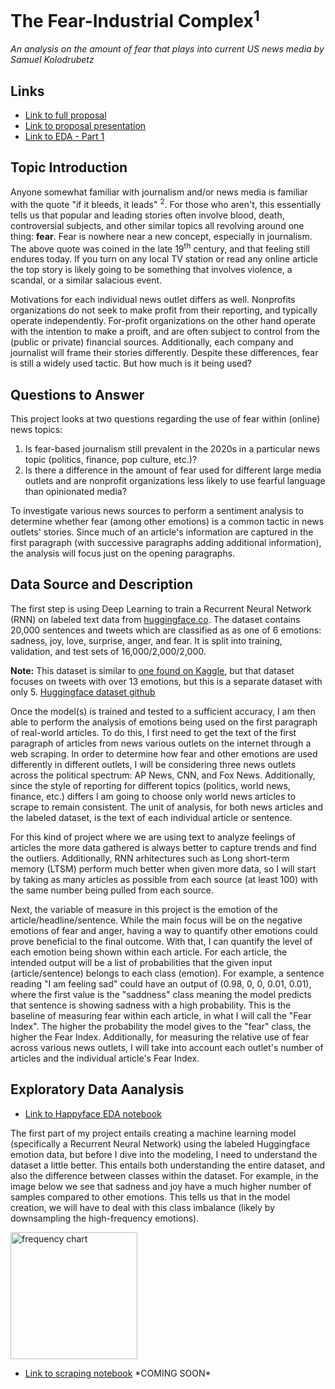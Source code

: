 # The Fear-Industrial Complex<sup>1</sup>
*An analysis on the amount of fear that plays into current US news media by Samuel Kolodrubetz*

## Links

- [Link to full proposal](https://github.com/skbetz54/Samuel_DATA606/blob/main/Approved_Proposal.md)
- [Link to proposal presentation](https://github.com/skbetz54/Samuel_DATA606/blob/main/Samuel%20Kolodrubetz%20-%20Fear%20Industrial%20Complex.pptx)
- [Link to EDA - Part 1](https://github.com/skbetz54/Samuel_DATA606/blob/main/Notebooks/1_1_EDA_Hugging_Face.ipynb)

## Topic Introduction

Anyone somewhat familiar with journalism and/or news media is familiar with the quote "if it bleeds, it leads" <sup>2</sup>. For those who aren't, this essentially tells us that popular and leading stories often involve blood, death, controversial subjects, and other similar topics all revolving around one thing: **fear**. Fear is nowhere near a new concept, especially in journalism. The above quote was coined in the late 19<sup>th</sup> century, and that feeling still endures today. If you turn on any local TV station or read any online article the top story is likely going to be something that involves violence, a scandal, or a similar salacious event. 

Motivations for each individual news outlet differs as well. Nonprofits organizations do not seek to make profit from their reporting, and typically operate independently. For-profit organizations on the other hand operate with the intention to make a proift, and are often subject to control from the (public or private) financial sources. Additionally, each company and journalist will frame their stories differently. Despite these differences, fear is still a widely used tactic. But how much is it being used?

## Questions to Answer

This project looks at two questions regarding the use of fear within (online) news topics:


1. Is fear-based journalism still prevalent in the 2020s in a particular news topic (politics, finance, pop culture, etc.)? 
2. Is there a difference in the amount of fear used for different large media outlets and are nonprofit organizations less likely to use fearful language than opinionated media?

To investigate various news sources to perform a sentiment analysis to determine whether fear (among other emotions) is a common tactic in news outlets' stories. Since much of an article's information are captured in the first paragraph (with successive paragraphs adding additional information), the analysis will focus just on the opening paragraphs. 

## Data Source and Description

The first step is using Deep Learning to train a Recurrent Neural Network (RNN) on labeled text data from [huggingface.co](https://huggingface.co/datasets/emotion). The dataset contains 20,000 sentences and tweets which are classified as as one of 6 emotions: sadness, joy, love, surprise, anger, and fear. It is split into training, validation, and test sets of 16,000/2,000/2,000.

**Note:** This dataset is similar to [one found on Kaggle](https://www.kaggle.com/pashupatigupta/emotion-detection-from-text), but that dataset focuses on tweets with over 13 emotions, but this is a separate dataset with only 5. [Huggingface dataset github](https://github.com/dair-ai/emotion_dataset)

Once the model(s) is trained and tested to a sufficient accuracy, I am then able to perform the analysis of emotions being used on the first paragraph of real-world articles. To do this, I first need to get the text of the first paragraph of articles from news  various outlets on the internet through a web scraping. In order to determine how fear and other emotions are used differently in different outlets, I will be considering three news outlets across the political spectrum: AP News, CNN, and Fox News. Additionally, since the style of reporting for different topics (politics, world news, finance, etc.) differs I am going to choose only world news articles to scrape to remain consistent. The unit of analysis, for both news articles and the labeled dataset, is the text of each individual article or sentence. 

For this kind of project where we are using text to analyze feelings of articles the more data gathered is always better to capture trends and find the outliers. Additionally, RNN arhitectures such as Long short-term memory (LTSM) perform much better when given more data, so I will start by taking as many articles as possible from each source (at least 100) with the same number being pulled from each source. 

Next, the variable of measure in this project is the emotion of the article/headline/sentence. While the main focus will be on the negative emotions of fear and anger, having a way to quantify other emotions could prove beneficial to the final outcome. With that, I can quantify the level of each emotion being shown within each article. For each article, the intended output will be a list of probabilities that the given input (article/sentence) belongs to each class (emotion). For example, a sentence reading "I am feeling sad" could have an output of (0.98, 0, 0, 0.01, 0.01), where the first value is the "saddness" class meaning the model predicts that sentence is showing sadness with a high probability. This is the baseline of measuring fear within each article, in what I will call the "Fear Index". The higher the probability the model gives to the "fear" class, the higher the Fear Index. Additionally, for measuring the relative use of fear across various news outlets, I will take into account each outlet's number of articles and the individual article's Fear Index. 

## **Exploratory Data Aanalysis**

- [Link to Happyface EDA notebook](https://github.com/skbetz54/Samuel_DATA606/blob/main/Notebooks/1_1_EDA_Hugging_Face.ipynb)

The first part of my project entails creating a machine learning model (specifically a Recurrent Neural Network) using the labeled Huggingface emotion data, but before I dive into the modeling, I need to understand the dataset a little better. This entails both understanding the entire dataset, and also the difference between classes within the dataset. For example, in the image below we see that sadness and joy have a much higher number of samples compared to other emotions. This tells us that in the model creation, we will have to deal with this class imbalance (likely by downsampling the high-frequency emotions).

<img width="203" alt="frequency chart" src="https://user-images.githubusercontent.com/70443630/155910809-a578cbf8-e554-4b90-a0e8-38f26061dae0.PNG">




- [Link to scraping notebook]() \*COMING SOON\*
  

  
  

  
